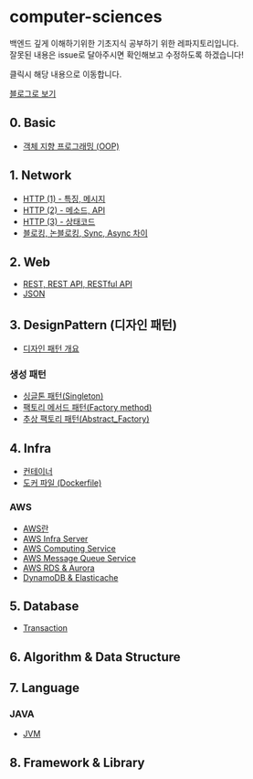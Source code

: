 # computer-sciences
백엔드 깊게 이해하기위한 기초지식 공부하기 위한 레파지토리입니다.  
잘못된 내용은 issue로 달아주시면 확인해보고 수정하도록 하겠습니다!

클릭시 해당 내용으로 이동합니다.

[블로그로 보기](https://teching.tistory.com/)

## 0. Basic
- [객체 지향 프로그래밍 (OOP)](https://github.com/5onchangwoo/computer-sciences/blob/main/basic/%EA%B0%9D%EC%B2%B4%EC%A7%80%ED%96%A5%ED%94%84%EB%A1%9C%EA%B7%B8%EB%9E%98%EB%B0%8D(OOP).md)
## 1. Network  
- [HTTP (1) - 특징, 메시지](https://github.com/5onchangwoo/computer-sciences/blob/main/network/http1.md)
- [HTTP (2) - 메소드, API](https://github.com/5onchangwoo/computer-sciences/blob/main/network/http2.md)
- [HTTP (3) - 상태코드](https://github.com/5onchangwoo/computer-sciences/blob/main/network/http3.md)
- [블로킹, 논블로킹, Sync, Async 차이](https://github.com/5onchangwoo/computer-sciences/blob/main/network/SyncVsAsync%26blockingVsNonblocking.md)

## 2. Web  
- [REST, REST API, RESTful API](https://github.com/5onchangwoo/computer-sciences/blob/main/web/REST%2C%20REST%20API%2C%20RESTful%20API.md)
- [JSON](https://github.com/5onchangwoo/computer-sciences/blob/main/web/JSON.md)

## 3. DesignPattern (디자인 패턴)
- [디자인 패턴 개요](https://github.com/5onchangwoo/computer-sciences/blob/main/design-pattern/%EB%94%94%EC%9E%90%EC%9D%B8%ED%8C%A8%ED%84%B4%20%EA%B0%9C%EC%9A%94.md)
### 생성 패턴
- [싱글톤 패턴(Singleton)](https://github.com/5onchangwoo/computer-sciences/blob/main/design-pattern/creational/singleton.md)
- [팩토리 메서드 패턴(Factory method)](https://github.com/5onchangwoo/computer-sciences/blob/main/design-pattern/creational/factory_method.md)
- [추상 팩토리 패턴(Abstract_Factory)](https://github.com/5onchangwoo/computer-sciences/blob/main/design-pattern/creational/abstract_factory.md)

## 4. Infra
- [컨테이너](https://github.com/5onchangwoo/computer-sciences/blob/main/Infra/Container.md)
- [도커 파일 (Dockerfile)](https://teching.tistory.com/166)

### AWS
- [AWS란](https://github.com/5onchangwoo/computer-sciences/blob/main/aws/AWS%EB%9E%80.md)
- [AWS Infra Server](https://github.com/5onchangwoo/computer-sciences/blob/main/aws/AWS%20Infra%20Service(VPC%2C%20API%20Gateway%2C%20ARN%2C%20ELB%2C%20S3%2C%20CloudFront).md)
- [AWS Computing Service](https://github.com/5onchangwoo/computer-sciences/blob/main/aws/Computing%20Power%20%EC%84%9C%EB%B9%84%EC%8A%A4%20(AWS%20EC2%2C%20AWS%20Elastic%20Beanstalk%2C%20AWS%20ECS%2C%20AWS%20Fargate%2C%20AWS%20Lambda%20(Serverless)).md)
- [AWS Message Queue Service](https://github.com/5onchangwoo/computer-sciences/blob/main/aws/Message%20Queue.md)
- [AWS RDS & Aurora](https://github.com/5onchangwoo/computer-sciences/blob/main/aws/RDS%2C%20Aurora.md)
- [DynamoDB & Elasticache](https://github.com/5onchangwoo/computer-sciences/blob/main/aws/DynamoDB,%20Elasticache.md)

## 5. Database
- [Transaction](https://github.com/5onchangwoo/computer-sciences/blob/main/database/tansaction.md)

## 6. Algorithm & Data Structure

## 7. Language

### JAVA
- [JVM](https://github.com/5onchangwoo/computer-sciences/blob/main/language/java/JVM.md)

## 8. Framework & Library
